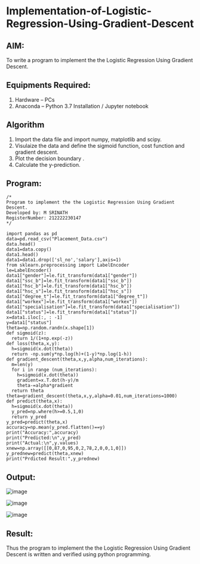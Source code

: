 # Implementation-of-Logistic-Regression-Using-Gradient-Descent

## AIM:
To write a program to implement the the Logistic Regression Using Gradient Descent.

## Equipments Required:
1. Hardware – PCs
2. Anaconda – Python 3.7 Installation / Jupyter notebook

## Algorithm
1. Import the data file and import numpy, matplotlib and scipy.
2. Visulaize the data and define the sigmoid function, cost function and gradient descent.
3. Plot the decision boundary .
4. Calculate the y-prediction.

## Program:
```
/*
Program to implement the the Logistic Regression Using Gradient Descent.
Developed by: M SRINATH
RegisterNumber: 212222230147
*/

import pandas as pd
data=pd.read_csv("Placement_Data.csv")
data.head()
data1=data.copy()
data1.head()
data1=data1.drop(['sl_no','salary'],axis=1)
from sklearn.preprocessing import LabelEncoder
le=LabelEncoder()
data1["gender"]=le.fit_transform(data1["gender"])
data1["ssc_b"]=le.fit_transform(data1["ssc_b"])
data1["hsc_b"]=le.fit_transform(data1["hsc_b"])
data1["hsc_s"]=le.fit_transform(data1["hsc_s"])
data1["degree_t"]=le.fit_transform(data1["degree_t"])
data1["workex"]=le.fit_transform(data1["workex"])
data1["specialisation"]=le.fit_transform(data1["specialisation"])
data1["status"]=le.fit_transform(data1["status"])
x=data1.iloc[:, : -1]
y=data1["status"]
theta=np.random.randn(x.shape[1])
def sigmoid(z):
  return 1/(1+np.exp(-z))
def loss(theta,x,y):
  h=sigmoid(x.dot(theta))
  return -np.sum(y*np.log(h)+(1-y)*np.log(1-h)) 
def gradient_descent(theta,x,y,alpha,num_iterations):
  m=len(y)
  for i in range (num_iterations):
    h=sigmoid(x.dot(theta))
    gradient=x.T.dot(h-y)/m
    theta-=alpha*gradient
  return theta
theta=gradient_descent(theta,x,y,alpha=0.01,num_iterations=1000)
def predict(theta,x):
  h=sigmoid(x.dot(theta))
  y_pred=np.where(h>=0.5,1,0)
  return y_pred
y_pred=predict(theta,x)
accuracy=np.mean(y_pred.flatten()==y)
print("Accuracy:",accuracy)
print("Predicted:\n",y_pred)
print("Actual:\n",y.values)
xnew=np.array([[0,87,0,95,0,2,78,2,0,0,1,0]])
y_prednew=predict(theta,xnew)
print("Prdicted Result:",y_prednew)
```

## Output:
![image](https://github.com/Saravana-kumar369/-Implementation-of-Logistic-Regression-Using-Gradient-Descent/assets/117925254/20d4f9c8-6b5a-4bda-b13a-a4eaf2903d2a)

![image](https://github.com/Saravana-kumar369/-Implementation-of-Logistic-Regression-Using-Gradient-Descent/assets/117925254/5d17e129-9dbf-4f26-843a-e05ba9803da1)

![image](https://github.com/Saravana-kumar369/-Implementation-of-Logistic-Regression-Using-Gradient-Descent/assets/117925254/0b8af54c-68ae-4b00-883a-6d5a17846012)



## Result:
Thus the program to implement the the Logistic Regression Using Gradient Descent is written and verified using python programming.

